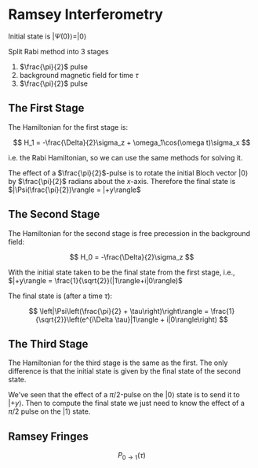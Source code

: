 # Ramsey Interferometry

Initial state is $|\Psi(0)\rangle = |0\rangle$

Split Rabi method into 3 stages
1. $\frac{\pi}{2}$ pulse
2. background magnetic field for time $\tau$
3. $\frac{\pi}{2}$ pulse

## The First Stage
The Hamiltonian for the first stage is:

$$
H_1 = -\frac{\Delta}{2}\sigma_z + \omega_1\cos(\omega t)\sigma_x
$$

i.e. the Rabi Hamiltonian, so we can use the same methods for solving it.

The effect of a $\frac{\pi}{2}$-pulse is to rotate the initial Bloch vector $|0\rangle$ by $\frac{\pi}{2}$ radians about the $x$-axis.
Therefore the final state is $|\Psi(\frac{\pi}{2})\rangle = |+y\rangle$

## The Second Stage

The Hamiltonian for the second stage is free precession in the background field:

$$
H_0 = -\frac{\Delta}{2}\sigma_z
$$

With the initial state taken to be the final state from the first stage, i.e., $|+y\rangle = \frac{1}{\sqrt{2}}(|1\rangle+i|0\rangle)$

The final state is (after a time $\tau$):

$$
\left|\Psi\left(\frac{\pi}{2} + \tau\right)\right\rangle = \frac{1}{\sqrt{2}}\left(e^{i\Delta \tau}|1\rangle + i|0\rangle\right)
$$

## The Third Stage

The Hamiltonian for the third stage is the same as the first. 
The only difference is that the initial state is given by the final state of the second state.

We've seen that the effect of a $\pi/2$-pulse on the $|0\rangle$ state is to send it to $|+y\rangle$.
Then to compute the final state we just need to know the effect of a $\pi/2$ pulse on the $|1\rangle$ state.

## Ramsey Fringes

$$
P_{0\to 1}(\tau)
$$